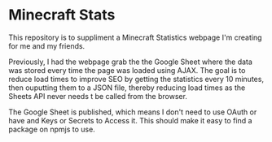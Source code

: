 # Minecraft Stats

This repository is to suppliment a Minecraft Statistics webpage I'm creating for me and my friends.

Previously, I had the webpage grab the the Google Sheet where the data was stored every time the page was loaded using AJAX.
The goal is to reduce load times to improve SEO by getting the statistics every 10 minutes, then ouputting them to a JSON file, thereby reducing load times as the Sheets API never needs t be called from the browser.

The Google Sheet is published, which means I don't need to use OAuth or have and Keys or Secrets to Access it. This should make it easy to find a package on npmjs to use.
